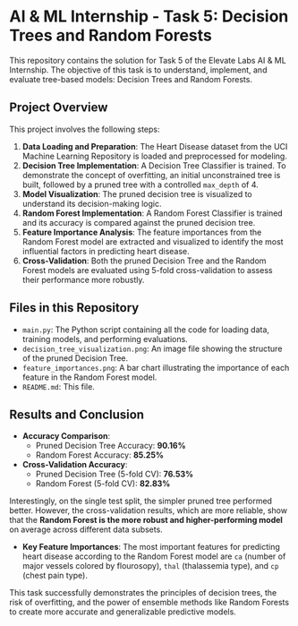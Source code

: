 # AI & ML Internship - Task 5: Decision Trees and Random Forests

This repository contains the solution for Task 5 of the Elevate Labs AI & ML Internship. The objective of this task is to understand, implement, and evaluate tree-based models: Decision Trees and Random Forests.

## Project Overview

This project involves the following steps:
1.  **Data Loading and Preparation**: The Heart Disease dataset from the UCI Machine Learning Repository is loaded and preprocessed for modeling.
2.  **Decision Tree Implementation**: A Decision Tree Classifier is trained. To demonstrate the concept of overfitting, an initial unconstrained tree is built, followed by a pruned tree with a controlled `max_depth` of 4.
3.  **Model Visualization**: The pruned decision tree is visualized to understand its decision-making logic.
4.  **Random Forest Implementation**: A Random Forest Classifier is trained and its accuracy is compared against the pruned decision tree.
5.  **Feature Importance Analysis**: The feature importances from the Random Forest model are extracted and visualized to identify the most influential factors in predicting heart disease.
6.  **Cross-Validation**: Both the pruned Decision Tree and the Random Forest models are evaluated using 5-fold cross-validation to assess their performance more robustly.

## Files in this Repository

*   `main.py`: The Python script containing all the code for loading data, training models, and performing evaluations.
*   `decision_tree_visualization.png`: An image file showing the structure of the pruned Decision Tree.
*   `feature_importances.png`: A bar chart illustrating the importance of each feature in the Random Forest model.
*   `README.md`: This file.

## Results and Conclusion

*   **Accuracy Comparison**:
    *   Pruned Decision Tree Accuracy: **90.16%**
    *   Random Forest Accuracy: **85.25%**
*   **Cross-Validation Accuracy**:
    *   Pruned Decision Tree (5-fold CV): **76.53%**
    *   Random Forest (5-fold CV): **82.83%**

Interestingly, on the single test split, the simpler pruned tree performed better. However, the cross-validation results, which are more reliable, show that the **Random Forest is the more robust and higher-performing model** on average across different data subsets.

*   **Key Feature Importances**: The most important features for predicting heart disease according to the Random Forest model are `ca` (number of major vessels colored by flourosopy), `thal` (thalassemia type), and `cp` (chest pain type).

This task successfully demonstrates the principles of decision trees, the risk of overfitting, and the power of ensemble methods like Random Forests to create more accurate and generalizable predictive models.
